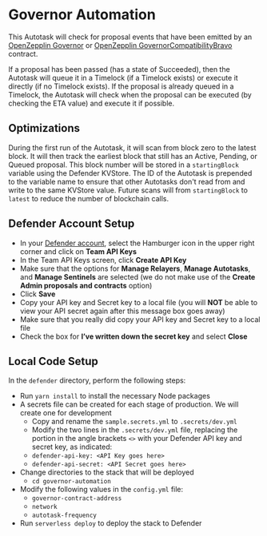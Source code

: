 # Governor Automation

This Autotask will check for proposal events that have been emitted by an [OpenZepplin Governor](https://docs.openzeppelin.com/contracts/4.x/api/governance) or [OpenZepplin GovernorCompatibilityBravo](https://docs.openzeppelin.com/contracts/4.x/api/governance#GovernorCompatibilityBravo) contract.

If a proposal has been passed (has a state of Succeeded), then the Autotask will queue it in a Timelock (if a Timelock exists) or execute it directly (if no Timelock exists). If the proposal is already queued in a Timelock, the Autotask will check when the proposal can be executed (by checking the ETA value) and execute it if possible.

## Optimizations

During the first run of the Autotask, it will scan from block zero to the latest block. It will then track the earliest block that still has an Active, Pending, or Queued proposal. This block number will be stored in a `startingBlock` variable using the Defender KVStore. The ID of the Autotask is prepended to the variable name to ensure that other Autotasks don't read from and write to the same KVStore value. Future scans will from `startingBlock` to `latest` to reduce the number of blockchain calls.

## Defender Account Setup

- In your [Defender account](https://defender.openzeppelin.com/), select the Hamburger icon in the upper right corner and click on **Team API Keys**
- In the Team API Keys screen, click **Create API Key**
- Make sure that the options for **Manage Relayers**, **Manage Autotasks**, and **Manage Sentinels** are selected (we do not make use of the **Create Admin proposals and contracts** option)
- Click **Save**
- Copy your API key and Secret key to a local file (you will **NOT** be able to view your API secret again after this message box goes away)
- Make sure that you really did copy your API key and Secret key to a local file
- Check the box for **I’ve written down the secret key** and select **Close**

## Local Code Setup

In the `defender` directory, perform the following steps:

- Run `yarn install` to install the necessary Node packages
- A secrets file can be created for each stage of production. We will create one for development
  - Copy and rename the `sample.secrets.yml` to `.secrets/dev.yml`
  - Modify the two lines in the `.secrets/dev.yml` file, replacing the portion in the angle brackets `<>` with your Defender API key and secret key, as indicated:
  - `defender-api-key: <API Key goes here>`
  - `defender-api-secret: <API Secret goes here>`
- Change directories to the stack that will be deployed
  - `cd governor-automation`
- Modify the following values in the `config.yml` file:
  - `governor-contract-address` 
  - `network`
  - `autotask-frequency`
- Run `serverless deploy` to deploy the stack to Defender
